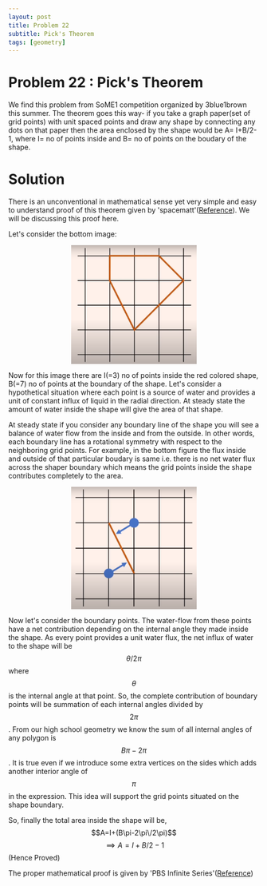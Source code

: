 ```yaml
---
layout: post
title: Problem 22
subtitle: Pick's Theorem 
tags: [geometry]
---
```

# Problem 22 : Pick's Theorem

We find this problem from SoME1 competition organized by 3blue1brown this summer. The theorem goes this way- if you take a graph paper(set of grid points) with unit spaced points and draw any shape by connecting any dots on that paper then the area enclosed by the shape would be A= I+B/2-1, where I= no of points inside and B= no of points on the boudary of the shape. 

# Solution

There is an unconventional in mathematical sense yet very simple and easy to understand proof of this theorem given by 'spacematt'([Reference](https://www.youtube.com/watch?v=uh-yRNqLpOg&t=0s)). We will be discussing this proof here. 

Let's consider the bottom image: 
<center><img style=" display: block; margin-left: auto; margin-right: auto;width: 50%;" src="../assets/prob22_fig1.PNG"></center>

Now for this image there are I(=3) no of points inside the red colored shape, B(=7) no of points at the boundary of the shape. Let's consider a hypothetical situation where each point is a source of water and provides a unit of constant influx of liquid in the radial direction. At steady state the amount of water inside the shape will give the area of that shape. 

At steady state if you consider any boundary line of the shape you will see a balance of water flow from the inside and from the outside. In other words, each boundary line has a rotational symmetry with respect to the neighboring grid points. For example, in the bottom figure the flux inside and outside of that particular boudary is same i.e. there is no net water flux across the shaper boundary which means the grid points inside the shape contributes completely to the area.

<center><img style=" display: block; margin-left: auto; margin-right: auto;width: 50%;" src="../assets/prob22_fig2.PNG"></center>

Now let's consider the boundary points. The water-flow from these points have a net contribution depending on the internal angle they made inside the shape. As every point provides a unit water flux, the net influx of water to the shape will be $$\theta/2\pi$$ where $$\theta$$ is the internal angle at that point. So, the complete contribution of boundary points will be summation of each internal angles divided by $$2\pi$$. From our high school geometry we know the sum of all internal angles of any polygon is $$B\pi-2\pi$$. It is true even if we introduce some extra vertices on the sides which adds another interior angle of $$\pi$$ in the expression. This idea will support the grid points situated on the shape boundary.

So, finally the total area inside the shape will be, $$A=I+(B\pi-2\pi\/2\pi)$$ 
$$
\implies A=I+B/2-1 $$ (Hence Proved)


The proper mathematical proof is given by 'PBS Infinite Series'([Reference](https://www.youtube.com/watch?v=bYW1zOMCQno&t=538s))

